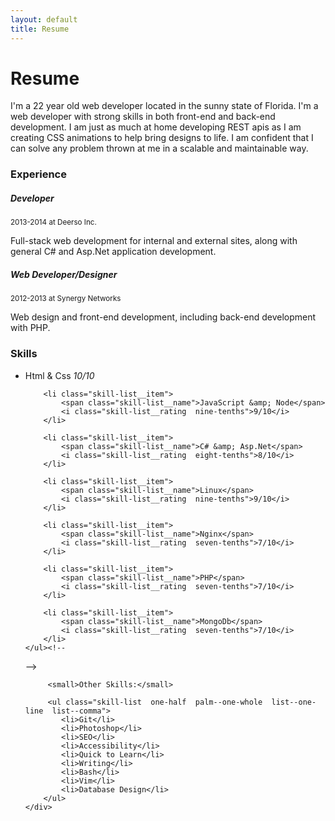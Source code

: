 ```yaml
---
layout: default
title: Resume
---
```


<h1 class="print__hidden">Resume</h1>

I'm a 22 year old web developer located in the sunny state of Florida. I'm a web developer
with strong skills in both front-end and back-end development. I am just as much at home
developing REST apis as I am creating CSS animations to help bring designs to life. I am
confident that I can solve any problem thrown at me in a scalable and maintainable way.


### Experience

##### Developer

<p class="one-line">
    <small class="faded">2013-2014 at Deerso Inc.</small>
</p>

Full-stack web development for internal and external sites, along with general C# and
Asp.Net application development.

##### Web Developer/Designer

<p class="one-line">
    <small class="faded">2012-2013 at Synergy Networks</small>
</p>

Web design and front-end development, including back-end development with PHP.


### Skills

<div class="grid">
    <ul class="grid__item  skill-list  one-half  portable--one-whole">
        <li class="skill-list__item">
            <span class="skill-list__name">Html &amp; Css</span>
            <i class="skill-list__rating  one-whole">10/10</i>
        </li>

        <li class="skill-list__item">
            <span class="skill-list__name">JavaScript &amp; Node</span>
            <i class="skill-list__rating  nine-tenths">9/10</i>
        </li>

        <li class="skill-list__item">
            <span class="skill-list__name">C# &amp; Asp.Net</span>
            <i class="skill-list__rating  eight-tenths">8/10</i>
        </li>

        <li class="skill-list__item">
            <span class="skill-list__name">Linux</span>
            <i class="skill-list__rating  nine-tenths">9/10</i>
        </li>

        <li class="skill-list__item">
            <span class="skill-list__name">Nginx</span>
            <i class="skill-list__rating  seven-tenths">7/10</i>
        </li>

        <li class="skill-list__item">
            <span class="skill-list__name">PHP</span>
            <i class="skill-list__rating  seven-tenths">7/10</i>
        </li>

        <li class="skill-list__item">
            <span class="skill-list__name">MongoDb</span>
            <i class="skill-list__rating  seven-tenths">7/10</i>
        </li>
    </ul><!--

 --><div class="grid__item  one-half  palm--one-whole">

         <small>Other Skills:</small>

         <ul class="skill-list  one-half  palm--one-whole  list--one-line  list--comma">
            <li>Git</li>
            <li>Photoshop</li>
            <li>SEO</li>
            <li>Accessibility</li>
            <li>Quick to Learn</li>
            <li>Writing</li>
            <li>Bash</li>
            <li>Vim</li>
            <li>Database Design</li>
        </ul>
    </div>
</div>
